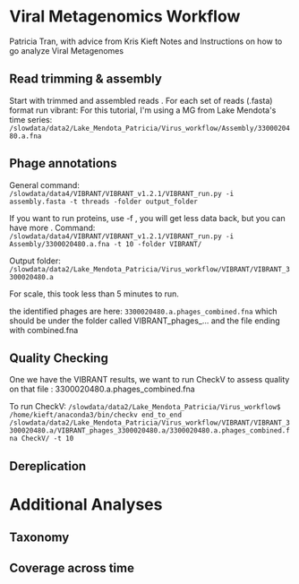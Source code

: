 # Viral Metagenomics Workflow

Patricia Tran, with advice from Kris Kieft
Notes and Instructions on how to go analyze Viral Metagenomes

## Read trimming & assembly

Start with trimmed and assembled reads . For each set of reads (.fasta) format run vibrant:
For this tutorial, I'm using a MG from Lake Mendota's time series:
`/slowdata/data2/Lake_Mendota_Patricia/Virus_workflow/Assembly/3300020480.a.fna`

## Phage annotations

General command:
`/slowdata/data4/VIBRANT/VIBRANT_v1.2.1/VIBRANT_run.py -i assembly.fasta -t threads -folder output_folder`

If you want to run proteins, use -f , you will get less data back, but you can have more .
Command:
`/slowdata/data4/VIBRANT/VIBRANT_v1.2.1/VIBRANT_run.py -i Assembly/3300020480.a.fna -t 10 -folder VIBRANT/`

Output folder:
`/slowdata/data2/Lake_Mendota_Patricia/Virus_workflow/VIBRANT/VIBRANT_3300020480.a`

For scale, this took less than 5 minutes to run.

the identified phages are here: `3300020480.a.phages_combined.fna` which should be under the folder called VIBRANT_phages_... and the file ending with combined.fna

## Quality Checking

One we have the VIBRANT results, we want to run CheckV to assess quality on that file : 3300020480.a.phages_combined.fna

To run CheckV:
`/slowdata/data2/Lake_Mendota_Patricia/Virus_workflow$ /home/kieft/anaconda3/bin/checkv end_to_end /slowdata/data2/Lake_Mendota_Patricia/Virus_workflow/VIBRANT/VIBRANT_3300020480.a/VIBRANT_phages_3300020480.a/3300020480.a.phages_combined.fna CheckV/ -t 10`

## Dereplication


# Additional Analyses
## Taxonomy

## Coverage across time

